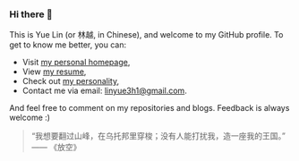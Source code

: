 ### Hi there 👋

This is Yue Lin (or 林越, in Chinese), and welcome to my GitHub profile. To get to know me better, you can:

- Visit [my personal homepage](https://yuelin301.github.io/),
- View [my resume](https://yuelin301.github.io/about/),
- Check out [my personality](https://yuelin301.github.io/about/#personality),
- Contact me via email: [linyue3h1@gmail.com](linyue3h1@gmail.com).

And feel free to comment on my repositories and blogs. Feedback is always welcome :)

> “我想要翻过山峰，在乌托邦里穿梭；没有人能打扰我，造一座我的王国。” —— 《放空》

<!-- <p align="center">   <img src="./imgs/cat2.png" width="30%"> </p> -->

